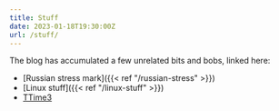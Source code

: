 ```yaml
---
title: Stuff
date: 2023-01-18T19:30:00Z
url: /stuff/
---
```


The blog has accumulated a few unrelated bits and bobs, linked here:

- [Russian stress mark]({{< ref "/russian-stress" >}})
- [Linux stuff]({{< ref "/linux-stuff" >}})
- [TTime3](https://lutzky.net/ttime3)

